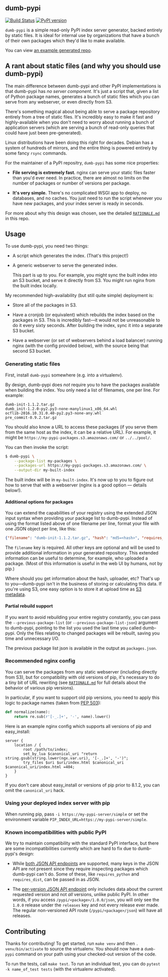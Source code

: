 dumb-pypi
---------

[![Build Status](https://github.com/chriskuehl/dumb-pypi/actions/workflows/ci.yaml/badge.svg)](https://github.com/chriskuehl/dumb-pypi/actions/workflows/ci.yaml)
[![PyPI version](https://badge.fury.io/py/dumb-pypi.svg)](https://pypi.python.org/pypi/dumb-pypi)


`dumb-pypi` is a simple read-only PyPI index server generator, backed entirely
by static files. It is ideal for internal use by organizations that have a
bunch of their own packages which they'd like to make available.

You can view [an example generated repo](https://chriskuehl.github.io/dumb-pypi/test-repo/).


## A rant about static files (and why you should use dumb-pypi)

The main difference between dumb-pypi and other PyPI implementations is that
dumb-pypi has *no server component*. It's just a script that, given a list of
Python package names, generates a bunch of static files which you can serve
from any webserver, or even directly from S3.

There's something magical about being able to serve a package repository
entirely from a tree of static files. It's incredibly easy to make it fast and
highly-available when you don't need to worry about running a bunch of
application servers (which are serving a bunch of read-only queries that could
have just been pre-generated).

Linux distributions have been doing this right for decades. Debian has a system
of hundreds of mirrors, and the entire thing is powered entirely by some fancy
`rsync` commands.

For the maintainer of a PyPI repositry, `dumb-pypi` has some nice properties:

* **File serving is extremely fast.** nginx can serve your static files faster
  than you'd ever need. In practice, there are almost no limits on the number
  of packages or number of versions per package.

* **It's very simple.** There's no complicated WSGI app to deploy, no
  databases, and no caches. You just need to run the script whenever you have
  new packages, and your index server is ready in seconds.

For more about why this design was chosen, see the detailed
[`RATIONALE.md`][rationale] in this repo.


## Usage

To use dumb-pypi, you need two things:

* A script which generates the index. (That's this project!)

* A generic webserver to serve the generated index.

  This part is up to you. For example, you might sync the built index into an
  S3 bucket, and serve it directly from S3. You might run nginx from the built
  index locally.

My recommended high-availability (but still quite simple) deployment is:

* Store all of the packages in S3.

* Have a cronjob (or equivalent) which rebuilds the index based on the packages
  in S3. This is incredibly fast—it would not be unreasonable to do it every
  sixty seconds. After building the index, sync it into a separate S3 bucket.

* Have a webserver (or set of webservers behind a load balancer) running nginx
  (with the config provided below), with the source being that second S3
  bucket.


### Generating static files

First, install `dumb-pypi` somewhere (e.g. into a virtualenv).

By design, dumb-pypi does *not* require you to have the packages available when
building the index. You only need a list of filenames, one per line. For
example:

```
dumb-init-1.1.2.tar.gz
dumb_init-1.2.0-py2.py3-none-manylinux1_x86_64.whl
ocflib-2016.10.31.0.40-py2.py3-none-any.whl
pre_commit-0.9.2.tar.gz
```

You should also know a URL to access these packages (if you serve them from the
same host as the index, it can be a relative URL). For example, it might be
`https://my-pypi-packages.s3.amazonaws.com/` or `../../pool/`.

You can then invoke the script:

```bash
$ dumb-pypi \
    --package-list my-packages \
    --packages-url https://my-pypi-packages.s3.amazonaws.com/ \
    --output-dir my-built-index
```

The built index will be in `my-built-index`. It's now up to you to figure out
how to serve that with a webserver (nginx is a good option — details below!).


#### Additional options for packages

You can extend the capabilities of your registry using the extended JSON input
syntax when providing your package list to dumb-pypi. Instead of using the
format listed above of one filename per line, format your file with one JSON
object per line, like this:

```json
{"filename": "dumb-init-1.1.2.tar.gz", "hash": "md5=<hash>", "requires_dist": ["cfgv"], "requires_python": ">=3.6", "uploaded_by": "ckuehl", "upload_timestamp": 1512539924, "yanked_reason": null}
```

The `filename` key is required. All other keys are optional and will be used to
provide additional information in your generated repository. This extended
information can be useful to determine, for example, who uploaded a package.
(Most of this information is useful in the web UI by humans, not by pip.)

Where should you get information about the hash, uploader, etc? That's up to
you—dumb-pypi isn't in the business of storing or calculating this data. If
you're using S3, one easy option is to store it at upload time as [S3
metadata][s3-metadata].


#### Partial rebuild support

If you want to avoid rebuilding your entire registry constantly, you can pass
the `--previous-package-list` (or `--previous-package-list-json`) argument to
dumb-pypi, pointing to the list you used the last time you called dumb-pypi.
Only the files relating to changed packages will be rebuilt, saving you time
and unnecessary I/O.

The previous package list json is available in the output as `packages.json`.


### Recommended nginx config

You can serve the packages from any static webserver (including directly from
S3), but for compatibility with old versions of pip, it's necessary to do a
tiny bit of URL rewriting (see [`RATIONALE.md`][rationale] for full details
about the behavior of various pip versions).

In particular, if you want to support old pip versions, you need to apply this
logic to package names (taken from [PEP 503][pep503]):

```python
def normalize(name):
    return re.sub(r'[-_.]+', '-', name).lower()
```

Here is an example nginx config which supports all versions of pip and
easy_install:

```nginx
server {
    location / {
        root /path/to/index;
        set_by_lua $canonical_uri "return string.gsub(string.lower(ngx.var.uri), '[-_.]+', '-')";
        try_files $uri $uri/index.html $canonical_uri $canonical_uri/index.html =404;
    }
}

```

If you don't care about easy_install or versions of pip prior to 8.1.2, you can
omit the `canonical_uri` hack.


### Using your deployed index server with pip

When running pip, pass `-i https://my-pypi-server/simple` or set the
environment variable `PIP_INDEX_URL=https://my-pypi-server/simple`.


### Known incompatibilities with public PyPI

We try to maintain compatibility with the standard PyPI interface, but there
are some incompatibilities currently which are hard to fix due to dumb-pypi's
design:

* While [both JSON API endpoints][json-api] are supported, many keys in the
  JSON API are not present since they require inspecting packages which
  dumb-pypi can't do. Some of these, like `requires_python` and
  `requires_dist`, can be passed in as JSON.

* The [per-version JSON API endpoint][per-version-api] only includes data about
  the current requested version and not _all_ versions, unlike public PyPI. In
  other words, if you access `/pypi/<package>/1.0.0/json`, you will only see
  the `1.0.0` release under the `releases` key and not every release ever made.
  The regular non-versioned API route (`/pypi/<package>/json`) will have all
  releases.


## Contributing

Thanks for contributing! To get started, run `make venv` and then `.
venv/bin/activate` to source the virtualenv. You should now have a `dumb-pypi`
command on your path using your checked-out version of the code.

To run the tests, call `make test`. To run an individual test, you can do
`pytest -k name_of_test tests` (with the virtualenv activated).


[rationale]: https://github.com/chriskuehl/dumb-pypi/blob/master/RATIONALE.md
[pep503]: https://www.python.org/dev/peps/pep-0503/#normalized-names
[s3-metadata]: https://docs.aws.amazon.com/AmazonS3/latest/dev/UsingMetadata.html#UserMetadata
[json-api]: https://warehouse.pypa.io/api-reference/json.html
[per-version-api]: https://warehouse.pypa.io/api-reference/json.html#get--pypi--project_name---version--json
